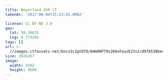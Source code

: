 ```yaml
---
title: Beyerland 450 CT
takenAt: '2017-06-04T15:23:43.000Z'

license: CC BY-ND 3.0
geo:
  lat: 50.10635
  lng: 8.773266
tags: []
url: >-
  //images.ctfassets.net/bncv3c2gt878/6Hm0KP79s268vFouzE23s1/d976538bede63722f7554f9416ddac1b/beyerland-450-ct_35054846466_o
size: 3926267
image:
  width: 2592
  height: 4608
---
```

